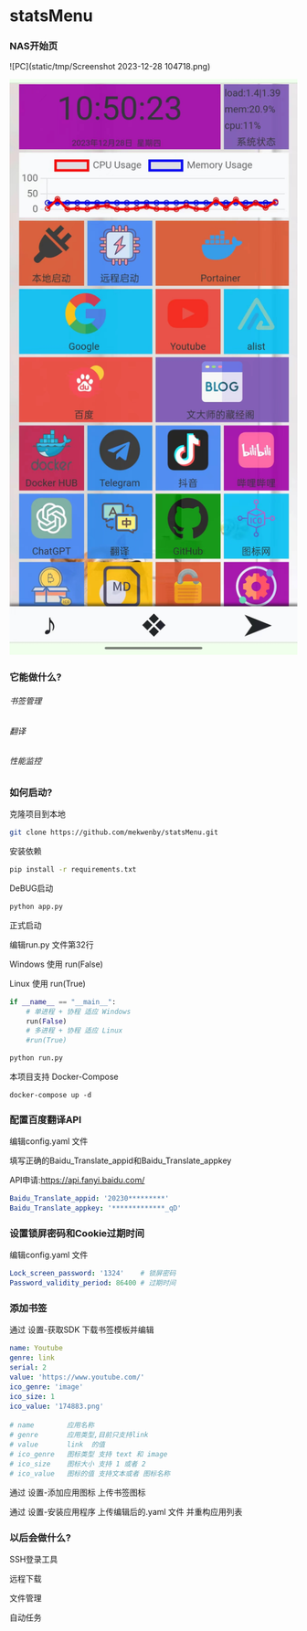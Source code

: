 # statsMenu
### NAS开始页

![PC](static/tmp/Screenshot 2023-12-28 104718.png)

![移动端](static/tmp/20231228105102.jpg)

### 它能做什么?

###### 书签管理
###### 翻译
###### 性能监控

### 如何启动?

克隆项目到本地

```bash
git clone https://github.com/mekwenby/statsMenu.git
```

安装依赖

```bash
pip install -r requirements.txt
```

DeBUG启动

```bash
python app.py
```

正式启动

编辑run.py 文件第32行

Windows 使用 run(False)

Linux 使用 run(True)

```python
if __name__ == "__main__":
    # 单进程 + 协程 适应 Windows
    run(False)
    # 多进程 + 协程 适应 Linux
    #run(True)
```

```bash
python run.py
```

本项目支持 Docker-Compose

```
docker-compose up -d
```



### 配置百度翻译API

编辑config.yaml 文件

填写正确的Baidu_Translate_appid和Baidu_Translate_appkey

API申请:https://api.fanyi.baidu.com/

```yaml
Baidu_Translate_appid: '20230*********'
Baidu_Translate_appkey: '*************_qD'
```



### 设置锁屏密码和Cookie过期时间

编辑config.yaml 文件

```yaml
Lock_screen_password: '1324'	# 锁屏密码
Password_validity_period: 86400	# 过期时间
```

### 添加书签

通过 设置-获取SDK 下载书签模板并编辑

```yaml
name: Youtube
genre: link
serial: 2
value: 'https://www.youtube.com/'
ico_genre: 'image'
ico_size: 1
ico_value: '174883.png'

# name        应用名称
# genre       应用类型,目前只支持link
# value       link  的值
# ico_genre   图标类型 支持 text 和 image
# ico_size    图标大小 支持 1 或者 2
# ico_value   图标的值 支持文本或者 图标名称
```

通过 设置-添加应用图标 上传书签图标

通过 设置-安装应用程序 上传编辑后的.yaml 文件 并重构应用列表

### 以后会做什么?

SSH登录工具

远程下载

文件管理

自动任务